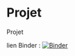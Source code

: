 # Projet
Projet

lien Binder :
[![Binder](https://mybinder.org/badge_logo.svg)](https://mybinder.org/v2/gh/niangballoo/Projet/HEAD)
